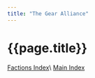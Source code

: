 ```yaml
---
title: "The Gear Alliance"
---
```

# {{page.title}}

[Factions Index](../Summary)\\
[Main Index](../../index)
